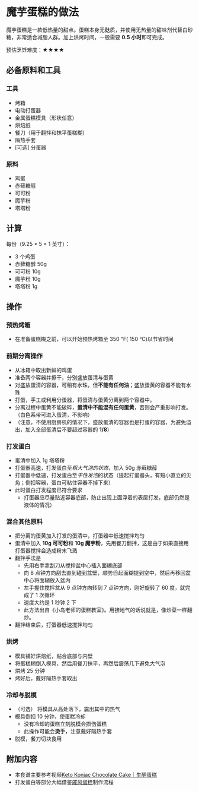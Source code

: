 # 魔芋蛋糕的做法

魔芋蛋糕是一款低热量的甜点。蛋糕本身无麸质，并使用无热量的甜味剂代替白砂糖，非常适合减脂人群。加上烘烤时间，一般需要 **0.5 小时**即可完成。

预估烹饪难度：★★★★

## 必备原料和工具

### 工具

* 烤箱
* 电动打蛋器
* 金属蛋糕模具（形状任意）
* 烘焙纸
* 餐刀（用于翻拌和抹平蛋糕糊）
* 隔热手套
* [可选] 分蛋器

### 原料

* 鸡蛋
* 赤藓糖醇
* 可可粉
* 魔芋粉
* 塔塔粉

## 计算

每份（9.25 × 5 × 1 英寸）：

* 3 个鸡蛋
* 赤藓糖醇 50g
* 可可粉 10g
* 魔芋粉 10g
* 塔塔粉 1g

## 操作

### 预热烤箱

* 在准备蛋糕糊之前，可以开始预热烤箱至 350 ℉( 150 ℃)以节省时间

### 前期分离操作

* 从冰箱中取出新鲜的鸡蛋
* 准备两个容器并擦干，分别盛放蛋清与蛋黄
* 对盛放蛋清的容器，可稍有水珠，但**不能有任何油**；盛放蛋黄的容器不能有水珠
* 打蛋，手工或利用分蛋器，将蛋清与蛋黄分离到两个容器中。
* 分离过程中蛋黄不能破碎，**蛋清中不能混有任何蛋黄**，否则会严重影响打发。（白色系带可进入蛋清，不影响）
* （注意，不使用厨房机的情况下，盛放蛋清的容器也是打蛋的容器，为避免溢出，加入全部蛋清后不要超过容器的 **1/8**）

### 打发蛋白

* 蛋清中加入 1g 塔塔粉
* 打蛋器高速，打发蛋白至*粗大气泡的状态*，加入 50g 赤藓糖醇
* 打蛋器中低速，打发蛋白至*干性发泡*的状态（提起打蛋器头，有短小直立的尖角；倒扣容器，蛋白可粘住容器不掉下来）
* 此时蛋白打发程度已符合要求
  * 打蛋器应尽量贴近容器底部，防止出现上面浮着的表层打发，底部仍然是液体的情况）

### 混合其他原料

* 把分离的蛋黄加入打发的蛋清中，打蛋器中低速搅拌均匀
* 蛋清中加入 **10g 可可粉**和 **10g 魔芋粉**，先用餐刀翻拌，这是由于如果直接用打蛋器搅拌会造成粉末飞溅
* 翻拌手法是
  * 先用右手拿刮刀从搅拌盆中心插入面糊底部
  * 向 8 点钟方向刮去直到碰到盆壁，顺势舀起面糊提到空中，然后再移回盆中心将面糊放入盆内
  * 左手握住搅拌盆从 9 点钟方向转到 7 点钟方向，刚好旋转了 60 度，就完成了 1 次循环
  * 速度大约是 1 秒钟 2 下
  * 此方法出自《小岛老师的蛋糕教室》。用接地气的话说就是，像炒菜一样翻炒。
* 翻拌结束后，打蛋器低速搅拌均匀

### 烘烤

* 模具铺好烘焙纸，贴合底部与内壁
* 将蛋糕糊倒入模具，然后用餐刀抹平，再然后震荡几下避免大气泡
* 烘烤 25 分钟
* 烤好后，戴好隔热手套取出

### 冷却与脱模

* （可选） 将模具从高处落下，震出其中的热气
* 模具倒扣 10 分钟，使蛋糕冷却
  * 没有冷却的蛋糕立刻脱模会损伤蛋糕
  * 此操作可能会**烫手**，注意戴好隔热手套
* 脱模，餐刀切块食用

## 附加内容

* 本食谱主要参考视频[Keto Konjac Chocolate Cake｜生酮蛋糕](https://youtu.be/gzXlOrGI54U)
* 打发蛋白等部分大幅借鉴[戚风蛋糕](../戚风蛋糕/戚风蛋糕.md)制作流程


